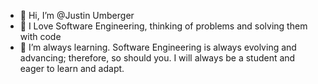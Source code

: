 - 👋 Hi, I’m @Justin Umberger
- 💞️ I Love Software Engineering, thinking of problems and solving them with code
- 🌱 I’m always learning. Software Engineering is always evolving and advancing; therefore, so should you. I will always be a student and eager to learn and adapt.

<!---
Justin-WebDev/Justin-WebDev is a ✨ special ✨ repository because its `README.md` (this file) appears on your GitHub profile.
You can click the Preview link to take a look at your changes.
--->
